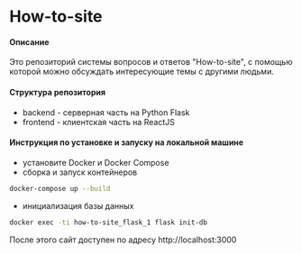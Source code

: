 # How-to-site

#### Описание
Это репозиторий системы вопросов и ответов "How-to-site", с помощью которой  можно 
обсуждать интересующие темы с другими людьми.

#### Структура репозитория
* backend - серверная часть на Python Flask
* frontend - клиентская часть на ReactJS

#### Инструкция по установке и запуску на локальной машине
* установите Docker и Docker Compose
* сборка и запуск контейнеров
```bash
docker-compose up --build
```
* инициализация базы данных
```bash
docker exec -ti how-to-site_flask_1 flask init-db
```

После этого сайт доступен по адресу http://localhost:3000